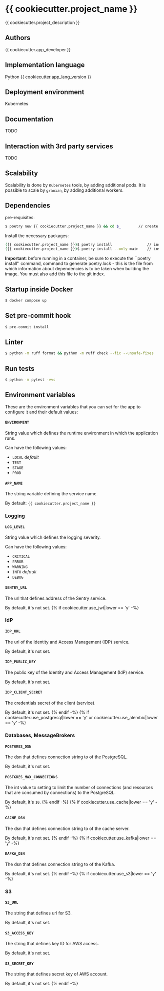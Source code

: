 # {{ cookiecutter.project_name }}

{{ cookiecutter.project_description }}

## Authors

{{ cookiecutter.app_developer }}

## Implementation language

Python {{ cookiecutter.app_lang_version }}

## Deployment environment

Kubernetes

## Documentation

TODO

## Interaction with 3rd party services

TODO

## Scalability

Scalability is done by `Kubernetes` tools, by adding additional pods.
It is possible to scale by `granian`, by adding additional workers.

## Dependencies

pre-requisites:

```bash
$ poetry new {{ cookiecutter.project_name }} && cd $_        // create a project virtual environment
```

Install the necessary packages:

```bash
({{ cookiecutter.project_name }})$ poetry install                // install all project dependencies
({{ cookiecutter.project_name }})$ poetry install --only main    // install only main project dependencies
```

**Important**:
before running in a container, be sure to execute the ``poetry install'' command,
command to generate poetry.lock - this is the file from which information about dependencies is to be taken when
building the image.
You must also add this file to the git index.

## Startup inside Docker

```bash
$ docker compose up
```

## Set pre-commit hook

```bash
$ pre-commit install
```

## Linter

```bash
$ python -m ruff format && python -m ruff check --fix --unsafe-fixes
```

## Run tests

```bash
$ python -m pytest -vvs
```

## Environment variables

These are the environment variables that you can set for the app to configure it and their default values:

#### `ENVIRONMENT`

String value which defines the runtime environment in which the application runs.

Can have the following values:

* `LOCAL`  *default*
* `TEST`
* `STAGE`
* `PROD`

#### `APP_NAME`

The string variable defining the service name.

By default: `{{ cookiecutter.project_name }}`

### Logging

#### `LOG_LEVEL`

String value which defines the logging severity.

Can have the following values:

* `CRITICAL`
* `ERROR`
* `WARNING`
* `INFO`  *default*
* `DEBUG`

#### `SENTRY_URL`

The url that defines address of the Sentry service.

By default, it's not set.
{% if cookiecutter.use_jwt|lower == 'y' -%}
### IdP

#### `IDP_URL`

The url of the Identity and Access Management (IDP) service.

By default, it's not set.

#### `IDP_PUBLIC_KEY`

The public key of the Identity and Access Management (IdP) service.

By default, it's not set.

#### `IDP_CLIENT_SECRET`

The credentials secret of the client (service).

By default, it's not set.
{% endif -%}
{% if cookiecutter.use_postgresql|lower == 'y' or cookiecutter.use_alembic|lower == 'y' -%}
### Databases, MessageBrokers
#### `POSTGRES_DSN`

The dsn that defines connection string to of the PostgreSQL.

By default, it's not set.

#### `POSTGRES_MAX_CONNECTIONS`

The int value to setting to limit the number of connections (and resources that are consumed by connections) to the
PostgreSQL.

By default, it's `10`.
{% endif -%}
{% if cookiecutter.use_cache|lower == 'y' -%}
#### `CACHE_DSN`

The dsn that defines connection string to of the cache server.

By default, it's not set.
{% endif -%}
{% if cookiecutter.use_kafka|lower == 'y' -%}
#### `KAFKA_DSN`

The dsn that defines connection string to of the Kafka.

By default, it's not set.
{% endif -%}
{% if cookiecutter.use_s3|lower == 'y' -%}
### S3

#### `S3_URL`

The string that defines url for S3.

By default, it's not set.

#### `S3_ACCESS_KEY`

The string that defines key ID for AWS access.

By default, it's not set.

#### `S3_SECRET_KEY`

The string that defines secret key of AWS account.

By default, it's not set.
{% endif -%}